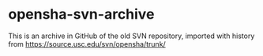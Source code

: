 # opensha-svn-archive

This is an archive in GitHub of the old SVN repository, imported with history from https://source.usc.edu/svn/opensha/trunk/
